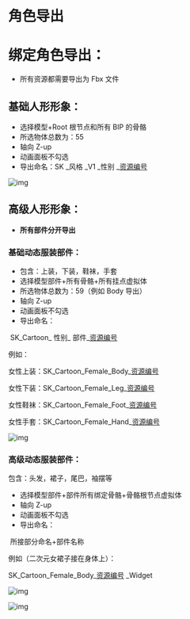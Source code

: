 # 角色导出

# 绑定角色导出：

- 所有资源都需要导出为 Fbx 文件

## 基础人形形象：

- 选择模型+Root 根节点和所有 BIP 的骨骼
- 所选物体总数为：55
- 轴向 Z-up
- 动画面板不勾选
- 导出命名：SK _风格 _V1 _性别 _[资源编号](./2-3-2-resource-number) 

![img](https://arkimg.ark.online/1691405559047-1-1691405569740-6.png)

## 高级人形形象：

- **所有部件分开导出**

### 基础动态服装部件：

- 包含：上装，下装，鞋袜，手套
- 选择模型部件+所有骨骼+所有挂点虚拟体
- 所选物体总数为：59（例如 Body 导出）
- 轴向 Z-up
- 动画面板不勾选
- 导出命名：

​        SK_Cartoon_ 性别_ 部件_[资源编号](./2-3-2-resource-number) 

 例如：

  女性上装：SK_Cartoon_Female_Body_[资源编号](./2-3-2-resource-number) 

  女性下装：SK_Cartoon_Female_Leg_[资源编号](./2-3-2-resource-number) 

  女性鞋袜：SK_Cartoon_Female_Foot_[资源编号](./2-3-2-resource-number) 

  女性手套：SK_Cartoon_Female_Hand_[资源编号](./2-3-2-resource-number) 

![img](https://arkimg.ark.online/1690961428040-12.png)

### 高级动态服装部件：

包含：头发，裙子，尾巴，袖摆等

- 选择模型部件+部件所有绑定骨骼+骨骼根节点虚拟体
- 轴向 Z-up
- 动画面板不勾选
- 导出命名：

​      所接部分命名+部件名称

例如（二次元女裙子接在身体上）：

  SK_Cartoon_Female_Body_[资源编号](./2-3-2-resource-number) _Widget

![img](https://arkimg.ark.online/1690961846081-20.png)

![img](https://arkimg.ark.online/1690962022995-28.png)